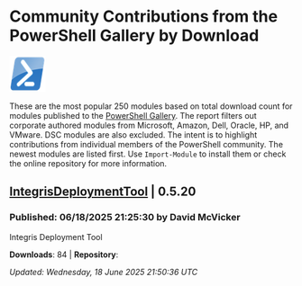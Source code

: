 # Community Contributions from the PowerShell Gallery by Download
![PS](images/powershell-emoji.png)

These are the most popular 250 modules based on total download count for modules published to the [PowerShell Gallery](https://powershellgallery.org). The report filters out corporate authored modules from Microsoft, Amazon, Dell, Oracle, HP, and VMware. DSC modules are also excluded. The intent is to highlight contributions from individual members of the PowerShell community. The newest modules are listed first. Use `Import-Module` to install them or check the online repository for more information.

## [IntegrisDeploymentTool](https://www.powershellgallery.com/Packages/IntegrisDeploymentTool/0.5.20) | 0.5.20

### Published: 06/18/2025 21:25:30 by David McVicker

Integris Deployment Tool

__Downloads__: 84 | __Repository__: 

*Updated: Wednesday, 18 June 2025 21:50:36 UTC*
